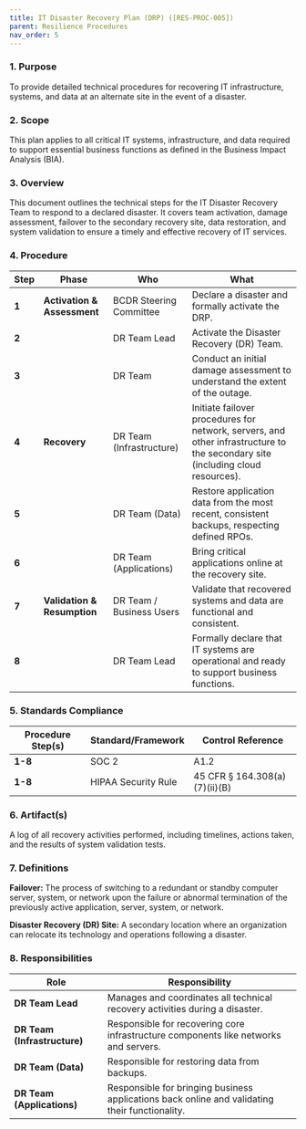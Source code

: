 ```yaml
---
title: IT Disaster Recovery Plan (DRP) ([RES-PROC-005])
parent: Resilience Procedures
nav_order: 5
---
```

### 1. Purpose

To provide detailed technical procedures for recovering IT infrastructure, systems, and data at an alternate site in the event of a disaster.

### 2. Scope

This plan applies to all critical IT systems, infrastructure, and data required to support essential business functions as defined in the Business Impact Analysis (BIA).

### 3. Overview

This document outlines the technical steps for the IT Disaster Recovery Team to respond to a declared disaster. It covers team activation, damage assessment, failover to the secondary recovery site, data restoration, and system validation to ensure a timely and effective recovery of IT services.

### 4. Procedure

| **Step** | **Phase** | **Who** | **What** |
| --- | --- | --- | --- |
| **1** | **Activation & Assessment** | BCDR Steering Committee | Declare a disaster and formally activate the DRP. |
| **2** | | DR Team Lead | Activate the Disaster Recovery (DR) Team. |
| **3** | | DR Team | Conduct an initial damage assessment to understand the extent of the outage. |
| **4** | **Recovery** | DR Team (Infrastructure) | Initiate failover procedures for network, servers, and other infrastructure to the secondary site (including cloud resources). |
| **5** | | DR Team (Data) | Restore application data from the most recent, consistent backups, respecting defined RPOs. |
| **6** | | DR Team (Applications) | Bring critical applications online at the recovery site. |
| **7** | **Validation & Resumption** | DR Team / Business Users | Validate that recovered systems and data are functional and consistent. |
| **8** | | DR Team Lead | Formally declare that IT systems are operational and ready to support business functions. |

### 5. Standards Compliance

| **Procedure Step(s)** | **Standard/Framework** | **Control Reference** |
| --- | --- | --- |
| **1-8** | SOC 2 | A1.2 |
| **1-8** | HIPAA Security Rule | 45 CFR § 164.308(a)(7)(ii)(B) |

### 6. Artifact(s)

A log of all recovery activities performed, including timelines, actions taken, and the results of system validation tests.

### 7. Definitions

**Failover:** The process of switching to a redundant or standby computer server, system, or network upon the failure or abnormal termination of the previously active application, server, system, or network.

**Disaster Recovery (DR) Site:** A secondary location where an organization can relocate its technology and operations following a disaster.

### 8. Responsibilities

| **Role** | **Responsibility** |
| --- | --- |
| **DR Team Lead** | Manages and coordinates all technical recovery activities during a disaster. |
| **DR Team (Infrastructure)** | Responsible for recovering core infrastructure components like networks and servers. |
| **DR Team (Data)** | Responsible for restoring data from backups. |
| **DR Team (Applications)** | Responsible for bringing business applications back online and validating their functionality. |
